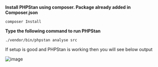 **Install PHPStan using composer. Package already added in Composer.json**

`composer Install`

**Type the following command to run PHPStan**

`./vendor/bin/phpstan analyse src`

If setup is good and PHPStan is working then you will see below output

![image](https://github.com/kprajapati22/phpstan-practice/assets/5518881/e435abf5-88be-405f-8a85-476c7a8e632e)

